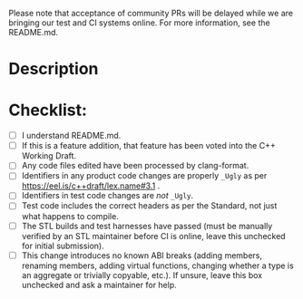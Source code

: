 Please note that acceptance of community PRs will be delayed while we are
bringing our test and CI systems online. For more information, see the
README.md.

# Description

# Checklist:

- [ ] I understand README.md.
- [ ] If this is a feature addition, that feature has been voted into the C++
  Working Draft.
- [ ] Any code files edited have been processed by clang-format.
- [ ] Identifiers in any product code changes are properly `_Ugly` as per
  https://eel.is/c++draft/lex.name#3.1 .
- [ ] Identifiers in test code changes are *not* `_Ugly`.
- [ ] Test code includes the correct headers as per the Standard, not just
  what happens to compile.
- [ ] The STL builds and test harnesses have passed (must be manually verified
  by an STL maintainer before CI is online, leave this unchecked for initial
  submission).
- [ ] This change introduces no known ABI breaks (adding members, renaming
  members, adding virtual functions, changing whether a type is an aggregate or
  trivially copyable, etc.). If unsure, leave this box unchecked and ask a
  maintainer for help.
